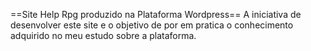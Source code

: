 ==Site Help Rpg produzido na Plataforma Wordpress==
A iniciativa de desenvolver este site  e o objetivo de por em pratica o 
conhecimento adquirido no meu estudo sobre a plataforma.